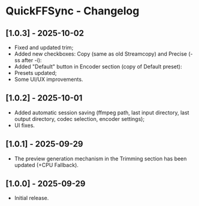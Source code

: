 # QuickFFSync - Changelog

## [1.0.3] - 2025-10-02
- Fixed and updated trim;
- Added new checkboxes: Copy (same as old Streamcopy) and Precise (-ss after -i):
- Added "Default" button in Encoder section (copy of Default preset):
- Presets updated;
- Some UI/UX improvements.

## [1.0.2] - 2025-10-01
- Added automatic session saving (ffmpeg path, last input directory, last output directory, codec selection, encoder settings);
- UI fixes.

## [1.0.1] - 2025-09-29
- The preview generation mechanism in the Trimming section has been updated (+CPU Fallback).

## [1.0.0] - 2025-09-29
- Initial release.